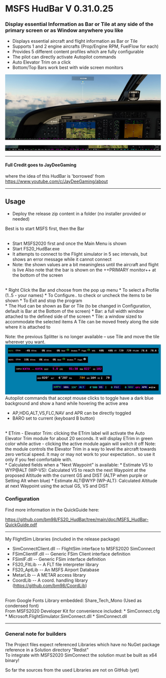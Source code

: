 # MSFS HudBar V 0.31.0.25

### Display essential Information as Bar or Tile at any side of the primary screen or as Window anywhere you like  


* Displays essential aircraft and flight information as Bar or Tile
* Supports 1 and 2 engine aircrafts (Prop/Engine RPM, FuelFlow for each)
* Provides 5 different content profiles which are fully configurable
* The pilot can directly activate Autopilot commands
* Auto Elevator Trim on a click
* Bottom/Top Bars work best with wide screen monitors


![FS20_HudBar wide screen view](https://raw.githubusercontent.com/bm98/FS20_HudBar/main/doc/HudBar-screen.jpg "Wide Screen view")


![FS20_HudBar scale 50%](https://raw.githubusercontent.com/bm98/FS20_HudBar/main/doc/HudBar-halfsize.jpg "HudBar 1/2 size")

-----

#### Full Credit goes to JayDeeGaming
where the idea of this HudBar is 'borrowed' from   
https://www.youtube.com/c/JayDeeGaming/about

-----

## Usage 

* Deploy the release zip content in a folder (no installer provided or needed)

Best is to start MSFS first, then the Bar  
<br>
*	Start MSFS2020 first and once the Main Menu is shown
*	Start FS20_HudBar.exe
*	It attempts to connect to the Flight simulator in 5 sec intervals, but shows an error message while it cannot connect
* Note: the shown values are a bit meaningless until the aircraft and flight is live
Also note that the bar is shown on the ++PRIMARY monitor++ at the bottom of the screen
<br>
* Right Click the Bar and choose from the pop up menu
  * To select a Profile (1..5 - your names)
  * To Configure.. to check or uncheck the items to be shown
  * To Exit and stop the program
<br>
*	The Hud can be shown as Bar or Tile 
(to be changed in Configuration, default is Bar at the Bottom of the screen)
    * Bar: a full width window attached to the defined side of the screen
    * Tile: a window sized to accommodate the selected items
A Tile can be moved freely along the side where it is attached to   

Note: the previous Splitter is no longer available – use Tile and move the tile wherever you want.
<br>
![FS20_HudBar Overview](https://raw.githubusercontent.com/bm98/FS20_HudBar/main/doc/HudBar-overview.jpg "HudBar Overview")
<br>
Autopilot commands that accept mouse clicks to toggle have a dark blue background and show a hand while hovering the active area  
* AP,HDG,ALT,VS,FLC,NAV and APR can be directly toggled
* BARO set to current (keyboard B button)
<br>
* ETrim - Elevator Trim: clicking the ETrim label will activate the Auto Elevator Trim module for about 20 seconds. 
It will display ETrim in green color while active - clicking the active module again will switch it off   
Note: the module controls the Elevator Trim in a way to level the aircraft towards zero vertical speed.
It may or may not work to your expectation.. so use it only if you feel comfortable with.
<br>
* Calculated fields when a "Next Waypoint" is available:
  * Estimate VS to WYP@ALT (WP-VS):   
  Calculated VS to reach the next Waypoint at the proposed Altitude with the current GS and DIST (ALTP when purple or Setting Alt when blue)
  * Estimate ALT@WYP (WP-ALT):   
  Calculated Altitude at next Waypoint using the actual GS, VS and DIST

### Configuration

Find more information in the QuickGuide here:

https://github.com/bm98/FS20_HudBar/tree/main/doc/MSFS_HudBar-QuickGuide.pdf


-----

My FlightSim Libraries (included in the release package)
* SimConnectClient.dll        -- FlightSim interface to MSFS2020 SimConnect
* FSimClientIF.dll            -- Generic FSim Client interface definition
* FSimIF.dll                  -- Generic FSim interface definition
* FS20_FltLib                 -- A FLT file interpreter library 
* FS20_AptLib                 -- An MSFS Airport Database 
* MetarLib                    -- A METAR access library 
* CoordLib                    -- A coord. handling library (https://github.com/bm98/CoordLib)
<br>
From Google Fonts Library embedded:
  Share_Tech_Mono			(Used as condensed font)
<br>
From MSFS2020 Developer Kit for convenience included:
* SimConnect.cfg
* Microsoft.FlightSimulator.SimConnect.dll 
* SimConnect.dll
  
-----

### General note for builders
The Project files expect referenced Libraries which have no NuGet package reference in a Solution directory  "Redist"  
To integrate with MSFS2020 SimConnect the solution must be built as x64 binary!   

So far the sources from the used Libraries are not on GitHub (yet)
  